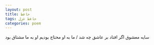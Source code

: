 ```yaml
---
layout: post
title: حافظ
tags: حافظ غزل
categories: poem
---
```


سایه معشوق اگر افتاد بر عاشق چه شد / ما به او محتاج بودیم او به ما مشتاق بود